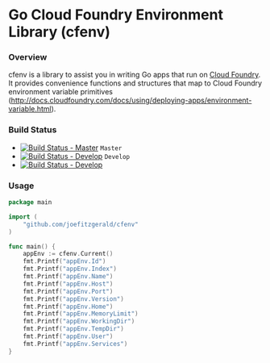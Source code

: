 # Go Cloud Foundry Environment Library (cfenv)

### Overview

cfenv is a library to assist you in writing Go apps that run on [Cloud Foundry](http://cloudfoundry.org). It provides convenience functions and structures that map to Cloud Foundry environment variable primitives (http://docs.cloudfoundry.com/docs/using/deploying-apps/environment-variable.html).

### Build Status

* [![Build Status - Master](https://travis-ci.org/joefitzgerald/cfenv.png?branch=master)](https://travis-ci.org/joefitzgerald/cfenv) `Master`
* [![Build Status - Develop](https://travis-ci.org/joefitzgerald/cfenv.png?branch=develop)](https://travis-ci.org/joefitzgerald/cfenv) `Develop`
* [![Build Status - Develop](https://travis-ci.org/joefitzgerald/cfenv.png?branch=develop)](https://travis-ci.org/joefitzgerald/cfenv)

### Usage

```go
package main

import (
	"github.com/joefitzgerald/cfenv"
)

func main() {
	appEnv := cfenv.Current()
	fmt.Printf("appEnv.Id")
	fmt.Printf("appEnv.Index")
	fmt.Printf("appEnv.Name")
	fmt.Printf("appEnv.Host")
	fmt.Printf("appEnv.Port")
	fmt.Printf("appEnv.Version")
	fmt.Printf("appEnv.Home")
	fmt.Printf("appEnv.MemoryLimit")
	fmt.Printf("appEnv.WorkingDir")
	fmt.Printf("appEnv.TempDir")
	fmt.Printf("appEnv.User")
	fmt.Printf("appEnv.Services")
}
```